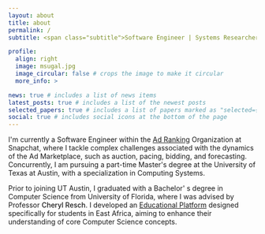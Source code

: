 ```yaml
---
layout: about
title: about
permalink: /
subtitle: <span class="subtitle">Software Engineer | Systems Researcher</span><br>MS Computer Science Candidate at UT Austin</br>

profile:
  align: right
  image: msugal.jpg
  image_circular: false # crops the image to make it circular
  more_info: >

news: true # includes a list of news items
latest_posts: true # includes a list of the newest posts
selected_papers: true # includes a list of papers marked as "selected={true}"
social: true # includes social icons at the bottom of the page
---
```


I'm currently a Software Engineer within the [Ad Ranking](https://eng.snap.com/machine-learning-snap-ad-ranking) Organization at Snapchat, where I tackle complex challenges associated with the dynamics of the Ad Marketplace, such as auction, pacing, bidding, and forecasting. Concurrently, I am pursuing a part-time Master's degree at the University of Texas at Austin, with a specialization in Computing Systems.

Prior to joining UT Austin, I graduated with a Bachelor' s degree in Computer Science from University of Florida, where I was advised by Professor <span style="font-weight:500">Cheryl Resch</span>. I developed an [Educational Platform](https://github.com/CIS4914) designed specifically for students in East Africa, aiming to enhance their understanding of core Computer Science concepts.
